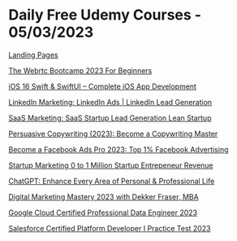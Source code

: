 # Daily Free Udemy Courses - 05/03/2023

[Landing Pages](https://www.udemy.com/course/landing_pages/?couponCode=1B631C3510DC4BC83B61)
[The Webrtc Bootcamp 2023 For Beginners](https://www.udemy.com/course/the-webrtc-bootcamp-2021/?couponCode=MARCH-GIFT)
[iOS 16 Swift & SwiftUI – Complete iOS App Development](https://www.udemy.com/course/ios-16-swift-complete-app-development/?couponCode=45C3D50D59BC316008BC)
[LinkedIn Marketing: LinkedIn Ads | LinkedIn Lead Generation](https://www.udemy.com/course/linkedin-advertising-marketing/?couponCode=2B3CB3B3BD1A4AA2B1BF)
[SaaS Marketing: SaaS Startup Lead Generation Lean Startup](https://www.udemy.com/course/saas-marketing/?couponCode=96BC0B3F9FC6259519D5)
[Persuasive Copywriting (2023): Become a Copywriting Master](https://www.udemy.com/course/b2b-copywriting/?couponCode=A5633BFF91849DF898AF)
[Become a Facebook Ads Pro 2023: Top 1% Facebook Advertising](https://www.udemy.com/course/facebook-ads-b2b/?couponCode=54887EA74BB2EE7E33BC)
[Startup Marketing 0 to 1 Million Startup Entrepeneur Revenue](https://www.udemy.com/course/startup-marketing/?couponCode=A97EF3639443E3BAC4B9)
[ChatGPT: Enhance Every Area of Personal & Professional Life](https://www.udemy.com/course/chatgpt-enhance-every-area-of-personal-professional-life/?couponCode=NEWNEW)
[Digital Marketing Mastery 2023 with Dekker Fraser, MBA](https://www.udemy.com/course/digital-marketing-mba/?couponCode=301D21D6AAEAFD6E86DA)
[Google Cloud Certified Professional Data Engineer 2023](https://www.udemy.com/course/google-cloud-certified-professional-data-engineer-exam/?couponCode=MARCHGIFT)
[Salesforce Certified Platform Developer I Practice Test 2023](https://www.udemy.com/course/salesforce-certified-platform-developer-i-practice-test-2023/?couponCode=6274DDE2FE85D941C78A)
